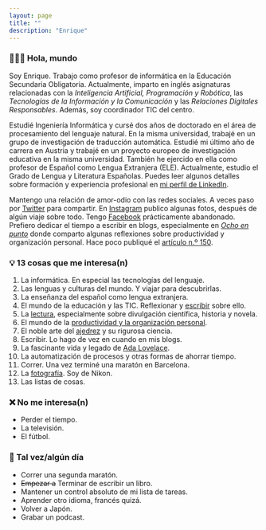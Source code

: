 ```yaml
---
layout: page
title: ""
description: "Enrique"
---
```


### 🙋🏻‍♂️ Hola, mundo

Soy Enrique. Trabajo como profesor de informática en la Educación Secundaria Obligatoria. Actualmente, imparto en inglés asignaturas relacionadas con la *Inteligencia Artificial, Programación y Robótica*, las *Tecnologías de la Información y la Comunicación* y las *Relaciones Digitales Responsables*. Además, soy coordinador TIC del centro.

Estudié Ingeniería Informática y cursé dos años de doctorado en el área de procesamiento del lenguaje natural. En la misma universidad, trabajé en un grupo de investigación de traducción automática. Estudié mi último año de carrera en Austria y trabajé en un proyecto europeo de investigación educativa en la misma universidad. También he ejercido en ella como profesor de Español como Lengua Extranjera (ELE). Actualmente, estudio el Grado de Lengua y Literatura Españolas. Puedes leer algunos detalles sobre formación y experiencia profesional en [mi perfil de LinkedIn](https://www.linkedin.com/in/ebenimeli/?locale=es_ES).

Mantengo una relación de amor-odio con las redes sociales. A veces paso por [Twitter](https://twitter.com/enriquebenimeli) para compartir. En [Instagram](https://www.instagram.com/ebenimeli/) publico algunas fotos, después de algún viaje sobre todo. Tengo [Facebook](https://www.facebook.com/ebenimeli/) prácticamente abandonado. Prefiero dedicar el tiempo a escribir en blogs, especialmente en [*Ocho en punto*](https://www.ochoenpunto.com) donde comparto algunas reflexiones sobre productividad y organización personal. Hace poco publiqué el [artículo n.º 150](https://www.ochoenpunto.com/tercer-alto-camino-150-articulos-organizacion-personal/).

### 💡 13 cosas que me interesa(n)
1. La informática. En especial las tecnologías del lenguaje.
1. Las lenguas y culturas del mundo. Y viajar para descubrirlas.
1. La enseñanza del español como lengua extranjera.
1. El mundo de la educación y las TIC. Reflexionar y [escribir](http://www.esferatic.com) sobre ello.
1. La [lectura](pages/bookshelf.html), especialmente sobre divulgación científica, historia y novela.
1. El mundo de la [productividad y la organización personal](https://www.ochoenpunto.com/).
1. El noble arte del [ajedrez](pages/chess.html) y su rigurosa ciencia.
1. Escribir. Lo hago de vez en cuando en mis blogs.
1. La fascinante vida y legado de [Ada Lovelace](https://es.wikipedia.org/wiki/Ada_Lovelace).
1. La automatización de procesos y otras formas de ahorrar tiempo.
1. Correr. Una vez terminé una maratón en Barcelona.
1. La [fotografía](https://www.instagram.com/ebenimeli/). Soy de Nikon.
1. Las listas de cosas.

### ❌ No me interesa(n)
- Perder el tiempo.
- La televisión.
- El fútbol.

### 🏁 Tal vez/algún día
- Correr una segunda maratón.
- ~~Empezar a~~ Terminar de escribir un libro.
- Mantener un control absoluto de mi lista de tareas.
- Aprender otro idioma, francés quizá.
- Volver a Japón.
- Grabar un podcast.